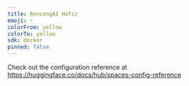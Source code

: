 ```yaml
---
title: RencongAI Hafiz
emoji: ⚡
colorFrom: yellow
colorTo: yellow
sdk: docker
pinned: false
---
```


Check out the configuration reference at https://huggingface.co/docs/hub/spaces-config-reference
